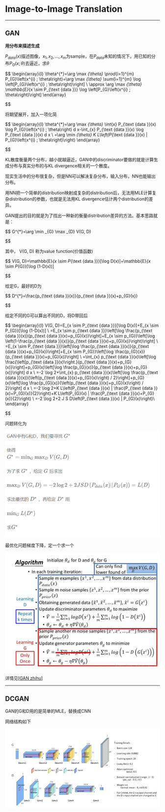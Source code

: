 # Image-to-Image Translation

---

## GAN

**用分布来描述生成**

$P_{data}(x)$描述图像，${x_1, x_2, ..., x_m}$为sample，在$P_{data}$未知的情况下，用已知的分布$P_{G}(x;\theta)$去逼近，求$\theta$

$$
\begin{array}{l}
\theta^{*}=\arg \max _{\theta} \prod_{i=1}^{m} P_{G}\left(x^{i} ; \theta\right)=\arg \max _{\theta} \sum_{i=1}^{m} \log \left[P_{G}\left(x^{i} ; \theta\right)\right] \\
\approx \arg \max _{\theta} \mathbb{E}_{x \sim P_{\text {data }}} \log \left[P_{G}\left(x^{i} ; \theta\right)\right]
\end{array}

$$

将期望展开，加入一项化简

$$
\begin{array}{l}
\theta^{*}=\arg \max _{\theta} \int_{x} P_{\text {data }}(x) \log P_{G}\left(x^{i} ; \theta\right) d x-\int_{x} P_{\text {data }}(x) \log P_{\text {data }}(x) d x \\
=\arg \min _{\theta} K L\left(P_{\text {data }}(x) \| P_{G}\left(x^{i} ; \theta\right)\right)
\end{array}

$$

KL散度衡量两个分布，越小就越逼近，GAN中的discriminator要做的就是计算生成分布与真实分布的与KL divergence相关的一个散度。

现实生活中的分布很复杂，但是NN可以解决复杂分布，输入分布，NN也能输出分布。

用NN把一个简单的distribution映射成复杂的distribution后，无法用MLE计算复杂distribution的参数，也就是无法用KL divergence估计两个distribution的差异。

GAN提出的目的就是为了找出一种新的衡量distribution差异的方法。基本思路就是：

$$
G^{*}=\arg \min _{G} \max _{D} V(G, D) 

$$

其中， V(G, D) 称为value function(价值函数) 

$$
V(G, D)=\mathbb{E}_{x \sim P_{\text {data }}}[\log D(x)]+\mathbb{E}_{x \sim P_{G}}[\log (1-D(x))]

$$

给定G，最好的D为

$$
D^{*}=\frac{p_{\text {data }}(x)}{p_{\text {duta }}(x)+p_{G}(x)}

$$

给定不同的G可以算出不同的D，将D带回后

$$
\begin{array}{l}
V(G, D)=E_{x \sim P_{\text {data }}}[\log D(x)]+E_{x \sim P_{G}}[\log (1-D(x))] \\
=E_{x \sim p_{\text {data }}}\left[\log \frac{p_{\text {data }}(x)}{p_{\text {data }}(x)+p_{G}(x)}\right]+E_{x \sim p_{G}}\left[\log \left(1-\frac{p_{\text {data }}(x)}{p_{\text {data }}(x)+p_{G}(x)}\right)\right] \\
=E_{x \sim P_{\text {data }}}\left[\log \frac{p_{\text {data }}(x)}{p_{\text {data }}(x)+p_{G}(x)}\right]+E_{x \sim P_{G}}\left[\log \frac{p_{G}(x)}{p_{\text {data }}(x)+p_{G}(x)}\right] \\
=\int_{x} p_{\text {data }}(x)\left[\log \frac{\left[p_{\text {data }}(x)\right.}{p_{\text {data }}(x)+p_{G}(x)}\right]+p_{G}(x)\left[\log \frac{p_{G}(x)}{p_{\text {data }}(x)+p_{G}(x)}\right] d x \\
=-2 \log 2+\int_{x} p_{\text {data }}(x)\left[\log \frac{p_{\text {data }}(x)}{\left(p_{\text {data }}(x)+p_{G}(x)\right) / 2}\right]+p_{G}(x)\left[\log \frac{p_{G}(x)}{\left(p_{\text {data }}(x)+p_{G}(x)\right) / 2}\right] d x \\
=-2 \log 2+K L\left(P_{\text {data }}(x) \| \frac{P_{\text {data }}(x)+P_{G}(x)}{2}\right)+K L\left(P_{G}(x) \| \frac{P_{\text {data }}(x)+P_{G}(x)}{2}\right) \\
=-2 \log 2+2 J S D\left(P_{\text {data }}(x) \| P_{G}(x)\right)\\
\end{array}

$$

问题转化为

<img src="https://raw.githubusercontent.com/CalcuLuUus/pics/main/20220916165007.png"/>

最优化问题梯度下降，定一个求一个

<img src="https://raw.githubusercontent.com/CalcuLuUus/pics/main/20220916165136.png"/>

详情见[[GAN zhihu](https://zhuanlan.zhihu.com/p/34560149)]

---

## DCGAN

GAN的G和D用的是简单的MLE，替换成CNN

网络结构如下

<img src="https://raw.githubusercontent.com/CalcuLuUus/pics/main/20220916165312.png"/>
